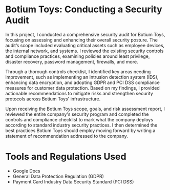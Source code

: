 # Botium Toys: Conducting a Security Audit

In this project, I conducted a comprehensive security audit for Botium Toys, focusing on assessing and enhancing their overall security posture. The audit’s scope included evaluating critical assets such as employee devices, the internal network, and systems. I reviewed the existing security controls and compliance practices, examining policies around least privilege, disaster recovery, password management, firewalls, and more.

Through a thorough controls checklist, I identified key areas needing improvement, such as implementing an intrusion detection system (IDS), enhancing data encryption, and adopting GDPR and PCI DSS compliance measures for customer data protection. Based on my findings, I provided actionable recommendations to mitigate risks and strengthen security protocols across Botium Toys' infrastructure.

Upon receiving the Botium Toys scope, goals, and risk assessment report, I reviewed the entire company's security program and completed the controls and compliance checklist to mark what the company deploys according to standard industry security practices. I then determined the best practices Botium Toys should employ moving forward by writing a statement of recommendation addressed to the company.

# Tools and Regulations Used
- Google Docs
- General Data Protection Regulation (GDPR)
- Payment Card Industry Data Security Standard (PCI DSS)
